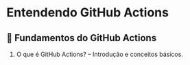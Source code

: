 # Entendendo GitHub Actions

## 🔹 Fundamentos do GitHub Actions

1. O que é GitHub Actions? – Introdução e conceitos básicos.
